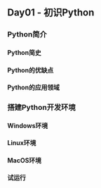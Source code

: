 ## Day01 - 初识Python

### Python简介

#### Python简史



#### Python的优缺点



#### Python的应用领域



### 搭建Python开发环境

#### Windows环境



#### Linux环境



#### MacOS环境



#### 试运行